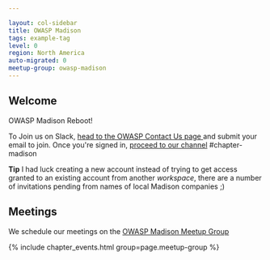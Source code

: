 ```yaml
---

layout: col-sidebar
title: OWASP Madison
tags: example-tag
level: 0
region: North America
auto-migrated: 0
meetup-group: owasp-madison
---
```

## Welcome 
OWASP Madison Reboot!

To Join us on Slack, [head to the OWASP Contact Us page ](https://owasp.org/contact/) and submit your email to join. Once you're signed in, [proceed to our channel](https://owasp.slack.com/archives/C01QPL4U3J6) #chapter-madison

**Tip** I had luck creating a new account instead of trying to get access granted to an existing account from another *workspace*, there are a number of invitations pending from names of local Madison companies ;) 

## Meetings
We schedule our meetings on the [OWASP Madison Meetup Group](https://www.meetup.com/owasp-madison/)

{% include chapter_events.html group=page.meetup-group %}
